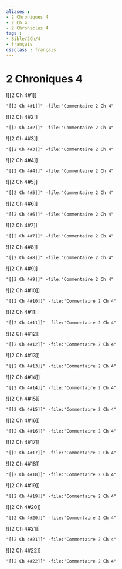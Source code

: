 ```yaml
---
aliases : 
- 2 Chroniques 4
- 2 Ch 4
- 2 Chronicles 4
tags : 
- Bible/2Ch/4
- français
cssclass : français
---
```


# 2 Chroniques 4

![[2 Ch 4#1]]

```query
"[[2 Ch 4#1]]" -file:"Commentaire 2 Ch 4"
```

![[2 Ch 4#2]]

```query
"[[2 Ch 4#2]]" -file:"Commentaire 2 Ch 4"
```

![[2 Ch 4#3]]

```query
"[[2 Ch 4#3]]" -file:"Commentaire 2 Ch 4"
```

![[2 Ch 4#4]]

```query
"[[2 Ch 4#4]]" -file:"Commentaire 2 Ch 4"
```

![[2 Ch 4#5]]

```query
"[[2 Ch 4#5]]" -file:"Commentaire 2 Ch 4"
```

![[2 Ch 4#6]]

```query
"[[2 Ch 4#6]]" -file:"Commentaire 2 Ch 4"
```

![[2 Ch 4#7]]

```query
"[[2 Ch 4#7]]" -file:"Commentaire 2 Ch 4"
```

![[2 Ch 4#8]]

```query
"[[2 Ch 4#8]]" -file:"Commentaire 2 Ch 4"
```

![[2 Ch 4#9]]

```query
"[[2 Ch 4#9]]" -file:"Commentaire 2 Ch 4"
```

![[2 Ch 4#10]]

```query
"[[2 Ch 4#10]]" -file:"Commentaire 2 Ch 4"
```

![[2 Ch 4#11]]

```query
"[[2 Ch 4#11]]" -file:"Commentaire 2 Ch 4"
```

![[2 Ch 4#12]]

```query
"[[2 Ch 4#12]]" -file:"Commentaire 2 Ch 4"
```

![[2 Ch 4#13]]

```query
"[[2 Ch 4#13]]" -file:"Commentaire 2 Ch 4"
```

![[2 Ch 4#14]]

```query
"[[2 Ch 4#14]]" -file:"Commentaire 2 Ch 4"
```

![[2 Ch 4#15]]

```query
"[[2 Ch 4#15]]" -file:"Commentaire 2 Ch 4"
```

![[2 Ch 4#16]]

```query
"[[2 Ch 4#16]]" -file:"Commentaire 2 Ch 4"
```

![[2 Ch 4#17]]

```query
"[[2 Ch 4#17]]" -file:"Commentaire 2 Ch 4"
```

![[2 Ch 4#18]]

```query
"[[2 Ch 4#18]]" -file:"Commentaire 2 Ch 4"
```

![[2 Ch 4#19]]

```query
"[[2 Ch 4#19]]" -file:"Commentaire 2 Ch 4"
```

![[2 Ch 4#20]]

```query
"[[2 Ch 4#20]]" -file:"Commentaire 2 Ch 4"
```

![[2 Ch 4#21]]

```query
"[[2 Ch 4#21]]" -file:"Commentaire 2 Ch 4"
```

![[2 Ch 4#22]]

```query
"[[2 Ch 4#22]]" -file:"Commentaire 2 Ch 4"
```


